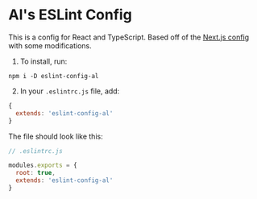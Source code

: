 # Al's ESLint Config

This is a config for React and TypeScript.
Based off of the [Next.js config](https://github.com/vercel/next.js/blob/canary/.eslintrc.json) with some modifications.


1. To install, run:
```
npm i -D eslint-config-al
```

2. In your `.eslintrc.js` file, add:
```js
{
  extends: 'eslint-config-al'
}
```

The file should look like this:
```js
// .eslintrc.js

modules.exports = {
  root: true,
  extends: 'eslint-config-al'  
}
```

